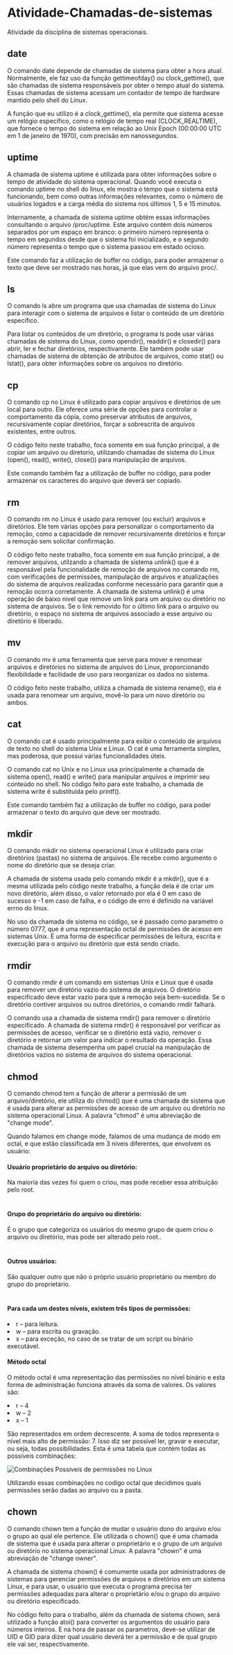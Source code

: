 # Atividade-Chamadas-de-sistemas
Atividade da disciplina de sistemas operacionais.

## date
O comando date depende de chamadas de sistema para obter a hora atual. Normalmente, ele faz uso da função gettimeofday() ou clock_gettime(), que são chamadas de sistema responsáveis por obter o tempo atual do sistema. Essas chamadas de sistema acessam um contador de tempo de hardware mantido pelo shell do Linux.

A função que eu utilizo é a clock_gettime(), ela permite que sistema acesse um relógio específico, como o relógio de tempo real (CLOCK_REALTIME), que fornece o tempo do sistema em relação ao Unix Epoch (00:00:00 UTC em 1 de janeiro de 1970), com precisão em nanossegundos. 

## uptime

A chamada de sistema uptime é utilizada para obter informações sobre o tempo de atividade do sistema operacional. Quando você executa o comando uptime no shell do linux, ele mostra o tempo que o sistema está funcionando, bem como outras informações relevantes, como o número de usuários logados e a carga média do sistema nos últimos 1, 5 e 15 minutos.

Internamente, a chamada de sistema uptime obtém essas informações consultando o arquivo /proc/uptime. Este arquivo contém dois números separados por um espaço em branco: o primeiro número representa o tempo em segundos desde que o sistema foi inicializado, e o segundo número representa o tempo que o sistema passou em estado ocioso.

Este comando faz a utilização de buffer no código, para poder armazenar o texto que deve ser mostrado nas horas, já que elas vem do arquivo proc/.

## ls

O comando ls abre um programa que usa chamadas de sistema do Linux para interagir com o sistema de arquivos e listar o conteúdo de um diretório específico.

Para listar os conteúdos de um diretório, o programa ls pode usar várias chamadas de sistema do Linux, como opendir(), readdir() e closedir() para abrir, ler e fechar diretórios, respectivamente. Ele também pode usar chamadas de sistema de obtenção de atributos de arquivos, como stat() ou lstat(), para obter informações sobre os arquivos no diretório.

## cp

O comando cp no Linux é utilizado para copiar arquivos e diretórios de um local para outro. Ele oferece uma série de opções para controlar o comportamento da cópia, como preservar atributos de arquivos, recursivamente copiar diretórios, forçar a sobrescrita de arquivos existentes, entre outros.

O código feito neste trabalho, foca somente em sua função principal, a de copiar um arquivo ou diretorio, utilizando chamadas de sistema do Linux (open(), read(), write(), close()) para manipulação de arquivos. 

Este comando também faz a utilização de buffer no código, para poder armazenar os caracteres do arquivo que deverá ser copiado.

## rm 

O comando rm no Linux é usado para remover (ou excluir) arquivos e diretórios. Ele tem várias opções para personalizar o comportamento da remoção, como a capacidade de remover recursivamente diretórios e forçar a remoção sem solicitar confirmação.

O código feito neste trabalho, foca somente em sua função principal, a de remover arquivos, utilzando a chamada de sistema unlink() que é a responsável pela funcionalidade de remoção de arquivos no comando rm, com verificações de permissões, manipulação de arquivos e atualizações do sistema de arquivos realizadas conforme necessário para garantir que a remoção ocorra corretamente. A chamada de sistema unlink() é uma operação de baixo nível que remove um link para um arquivo ou diretório no sistema de arquivos. Se o link removido for o último link para o arquivo ou diretório, o espaço no sistema de arquivos associado a esse arquivo ou diretório é liberado.

## mv
O comando mv é uma ferramenta que serve para mover e renomear arquivos e diretórios no sistema de arquivos do Linux, proporcionando flexibilidade e facilidade de uso para reorganizar os dados no sistema.

O código feito neste trabalho, utiliza a chamada de sistema rename(), ela é usada para renomear um arquivo, movê-lo para um novo diretório ou ambos. 

## cat
O comando cat é usado principalmente para exibir o conteúdo de arquivos de texto no shell do sistema Unix e Linux. O cat é uma ferramenta simples, mas poderosa, que possui várias funcionalidades úteis. 

O comando cat no Unix e no Linux usa principalmente a chamada de sistema open(), read() e write() para manipular arquivos e imprimir seu conteúdo no shell. No código feito para este trabalho, a chamada de sistema write é substituida pelo printf().

Este comando também faz a utilização de buffer no código, para poder armazenar o texto do arquivo que deve ser mostrado.

## mkdir

O comando mkdir no sistema operacional Linux é utilizado para criar diretórios (pastas) no sistema de arquivos. Ele recebe como argumento o nome do diretório que se deseja criar.

A chamada de sistema usada pelo comando mkdir é a mkdir(), que é a mesma utilizada pelo código neste trabalho, a função dela é de criar um novo diretório, além disso, o valor retornado por ela é 0 em caso de sucesso e -1 em caso de falha, e o código de erro é definido na variável errno do linux.

No uso da chamada de sistema no código, se é passado como parametro o número 0777, que é uma representação octal de permissões de acesso em sistemas Unix. É uma forma de especificar permissões de leitura, escrita e execução para o arquivo ou diretório que está sendo criado.

## rmdir

O comando rmdir é um comando em sistemas Unix e Linux que é usada para remover um diretório vazio do sistema de arquivos. O diretório especificado deve estar vazio para que a remoção seja bem-sucedida. Se o diretório contiver arquivos ou outros diretórios, o comando rmdir falhará.

O comando usa a chamada de sistema rmdir() para remover o diretório especificado. A chamada de sistema rmdir() é responsável por verificar as permissões de acesso, verificar se o diretório está vazio, remover o diretório e retornar um valor para indicar o resultado da operação. Essa chamada de sistema desempenha um papel crucial na manipulação de diretórios vazios no sistema de arquivos do sistema operacional.

## chmod

O comando chmod tem a função de alterar a permissão de um arquivo/diretório, ele utiliza do chmod() que é uma chamada de sistema que é usada para alterar as permissões de acesso de um arquivo ou diretório no sistema operacional Linux. A palavra "chmod" é uma abreviação de "change mode".

Quando falamos em change mode, falamos de uma mudança de modo em octal, e que estão classificada em 3 níveis diferentes, que envolvem os usuário:

#### Usuário proprietário do arquivo ou diretório:
Na maioria das vezes foi quem o criou, mas pode receber essa atribuição pelo root.
#
#### Grupo do proprietário do arquivo ou diretório:
É o grupo que categoriza os usuários do mesmo grupo de quem criou o arquivo ou diretório, mas pode ser alterado pelo root..
#
#### Outros usuários:
São qualquer outro que não o próprio usuário proprietário ou membro do grupo do proprietário.
#
#### Para cada um destes níveis, existem três tipos de permissões:

<li>
    r – para leitura.
</li>
<li>
    w – para escrita ou gravação.
</li>
<li>
    x – para exceção, no caso de se tratar de um script ou binário executável.
</li>

#### Método octal
O método octal é uma representação das permissões no nível binário e esta forma de administração funciona através da soma de valores. Os valores são:

<li>
    r – 4
</li>
<li>
    w – 2
</li>
<li>
    x – 1
</li>

São representados em ordem decrescente. A soma de todos representa o nível mais alto de permissão: 7. Isso diz ser possível ler, gravar e executar, ou seja, todas possibilidades. Esta é uma tabela que contém todas as possíveis combinações:

![Combinações Possíveis de permissões no Linux](imgs/permissoes_arquivo_linux.jpg)

Utilizando essas combinações no codigo octal que decidimos quais permissões serão dadas ao arquivo ou a pasta.

## chown

O comando chown tem a função de mudar o usuário dono do arquivo e/ou o grupo ao qual ele pertence. Ele utilizada o chown() que é uma chamada de sistema que é usada para alterar o proprietário e o grupo de um arquivo ou diretório no sistema operacional Linux. A palavra "chown" é uma abreviação de "change owner".

A chamada de sistema chown() é comumente usada por administradores de sistemas para gerenciar permissões de arquivos e diretórios em um sistema Linux, e para usar, o usuário que executa o programa precisa ter permissões adequadas para alterar o proprietário e/ou o grupo do arquivo ou diretório especificado.

No código feito para o trabalho, além da chamada de sistema chown, será utilizado a função atoi() para converter os argumentos do usuário para números inteiros. E na hora de passar os parametros, deve-se utilizar de UID e GID para dizer qual usuário deverá ter a permissão e de qual grupo ele vai ser, respectivamente.
